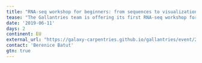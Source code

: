 ```yaml
---
title: "RNA-seq workshop for beginners: from sequences to visualization using Galaxy" 
tease: "The Gallantries team is offering its first RNA-seq workshop for beginners on June, 11-12th. It will be delivered simultaneously at two locations across Europe (Rotterdam, NL and Freiburg, DE)."
date: '2019-06-11'
days: 2
continent: EU
external_url: "https://galaxy-carpentries.github.io/gallantries/event/2019-03-25-first-galantries-workshop/"
contact: 'Berenice Batut'
gtn: true
---
```


